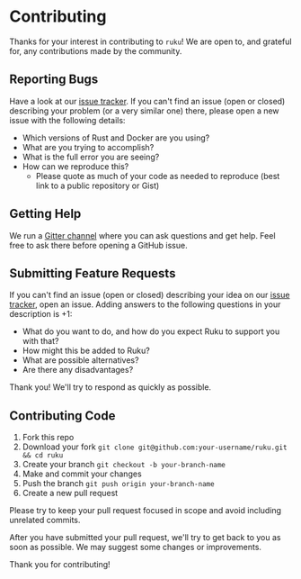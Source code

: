 # Contributing

Thanks for your interest in contributing to `ruku`!
We are open to, and grateful for, any contributions made by the community.

## Reporting Bugs

Have a look at our [issue tracker](https://github.com/RukuLab/ruku/issues). If you can't find an issue (open or closed)
describing your problem (or a very similar one) there, please open a new issue with
the following details:

- Which versions of Rust and Docker are you using?
- What are you trying to accomplish?
- What is the full error you are seeing?
- How can we reproduce this?
    - Please quote as much of your code as needed to reproduce (best link to a
      public repository or Gist)

## Getting Help

We run a [Gitter
channel](https://gitter.im/ruku/community) where you can ask questions and
get help. Feel free to ask there before opening a GitHub issue.

## Submitting Feature Requests

If you can't find an issue (open or closed) describing your idea on our [issue
tracker](https://github.com/github.com/RukuLab/ruku/issues), open an issue. Adding answers to the following
questions in your description is +1:

- What do you want to do, and how do you expect Ruku to support you with that?
- How might this be added to Ruku?
- What are possible alternatives?
- Are there any disadvantages?

Thank you! We'll try to respond as quickly as possible.

## Contributing Code

1. Fork this repo
2. Download your fork `git clone git@github.com:your-username/ruku.git && cd ruku`
3. Create your branch `git checkout -b your-branch-name`
4. Make and commit your changes
5. Push the branch `git push origin your-branch-name`
6. Create a new pull request

Please try to keep your pull request focused in scope and avoid including unrelated commits.

After you have submitted your pull request, we'll try to get back to you as soon as possible. We may suggest some changes or improvements.

Thank you for contributing!
